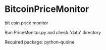 # BitcoinPriceMonitor
bit coin price monitor

Run PriceMonitor.py and check 'data' directory

Required package:
    python-quoine